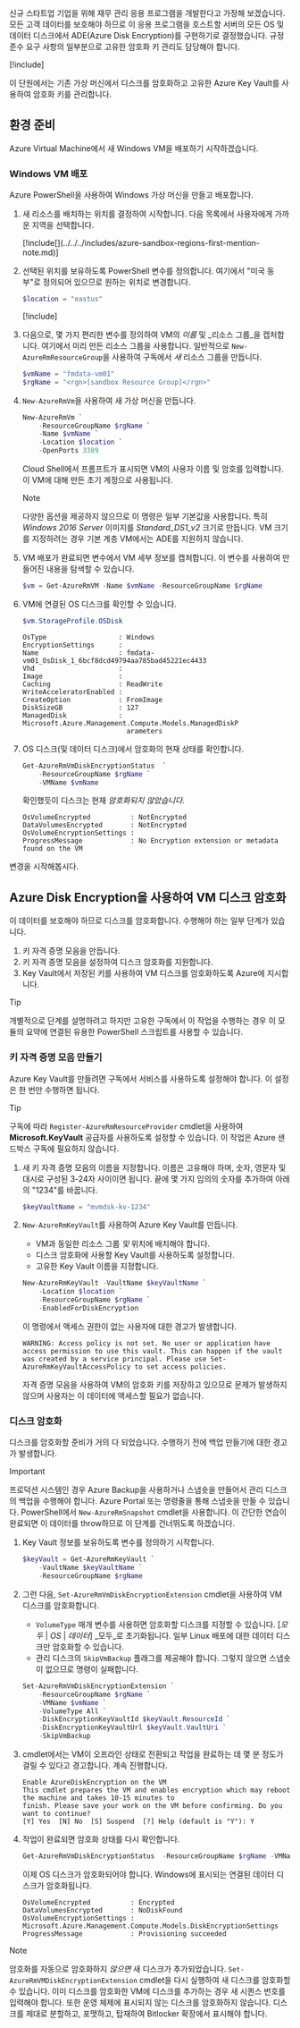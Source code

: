 신규 스타트업 기업을 위해 재무 관리 응용 프로그램을 개발한다고 가정해 보겠습니다. 모든 고객 데이터를 보호해야 하므로 이 응용 프로그램을 호스트할 서버의 모든 OS 및 데이터 디스크에서 ADE(Azure Disk Encryption)를 구현하기로 결정했습니다. 규정 준수 요구 사항의 일부분으로 고유한 암호화 키 관리도 담당해야 합니다.

<!-- Activate the sandbox -->
[!include[](../../../includes/azure-sandbox-activate.md)]

이 단원에서는 기존 가상 머신에서 디스크를 암호화하고 고유한 Azure Key Vault를 사용하여 암호화 키를 관리합니다.

## <a name="prepare-the-environment"></a>환경 준비

Azure Virtual Machine에서 새 Windows VM을 배포하기 시작하겠습니다.

### <a name="deploy-windows-vm"></a>Windows VM 배포

Azure PowerShell을 사용하여 Windows 가상 머신을 만들고 배포합니다.

1. 새 리소스를 배치하는 위치를 결정하여 시작합니다. 다음 목록에서 사용자에게 가까운 지역을 선택합니다.

    <!-- Resource selection --> [!include[](../../../includes/azure-sandbox-regions-first-mention-note.md)]
    

1. 선택된 위치를 보유하도록 PowerShell 변수를 정의합니다. 여기에서 "미국 동부"로 정의되어 있으므로 원하는 위치로 변경합니다.

    ```powershell
    $location = "eastus"
    ```
    
    [!include[](../../../includes/azure-cloudshell-copy-paste-tip.md)]

1. 다음으로, 몇 가지 편리한 변수를 정의하여 VM의 _이름_ 및 _리소스 그룹_을 캡처합니다. 여기에서 미리 만든 리소스 그룹을 사용합니다. 일반적으로 `New-AzureRmResourceGroup`을 사용하여 구독에서 _새_ 리소스 그룹을 만듭니다.

    ```powershell
    $vmName = "fmdata-vm01"
    $rgName = "<rgn>[sandbox Resource Group]</rgn>"
    ```
    
1. `New-AzureRmVm`을 사용하여 새 가상 머신을 만듭니다.
    
    ```powershell
    New-AzureRmVm `
        -ResourceGroupName $rgName `
        -Name $vmName `
        -Location $location `
        -OpenPorts 3389
    ```
    
    Cloud Shell에서 프롬프트가 표시되면 VM의 사용자 이름 및 암호를 입력합니다. 이 VM에 대해 만든 초기 계정으로 사용됩니다.
    
    > [!NOTE]
    > 다양한 옵션을 제공하지 않으므로 이 명령은 일부 기본값을 사용합니다. 특히 _Windows 2016 Server_ 이미지를 _Standard_DS1_v2_ 크기로 만듭니다. VM 크기를 지정하려는 경우 기본 계층 VM에서는 ADE를 지원하지 않습니다.

1. VM 배포가 완료되면 변수에서 VM 세부 정보를 캡처합니다. 이 변수를 사용하여 만들어진 내용을 탐색할 수 있습니다.

    ```powershell
    $vm = Get-AzureRmVM -Name $vmName -ResourceGroupName $rgName
    ```
    
1. VM에 연결된 OS 디스크를 확인할 수 있습니다.

    ```powershell
    $vm.StorageProfile.OSDisk
    ```

    ```output
    OsType                  : Windows
    EncryptionSettings      :
    Name                    : fmdata-vm01_OsDisk_1_6bcf8dcd49794aa785bad45221ec4433
    Vhd                     :
    Image                   :
    Caching                 : ReadWrite
    WriteAcceleratorEnabled :
    CreateOption            : FromImage
    DiskSizeGB              : 127
    ManagedDisk             : Microsoft.Azure.Management.Compute.Models.ManagedDiskP
                              arameters
    ```
        
1. OS 디스크(및 데이터 디스크)에서 암호화의 현재 상태를 확인합니다.

    ```powershell
    Get-AzureRmVmDiskEncryptionStatus  `
        -ResourceGroupName $rgName `
        -VMName $vmName
    ```

    확인했듯이 디스크는 현재 _암호화되지 않았습니다_. 

    ```output
    OsVolumeEncrypted          : NotEncrypted
    DataVolumesEncrypted       : NotEncrypted
    OsVolumeEncryptionSettings :
    ProgressMessage            : No Encryption extension or metadata found on the VM
    ```
    
변경을 시작해봅시다.
    
## <a name="encrypt-the-vm-disks-with-azure-disk-encryption"></a>Azure Disk Encryption을 사용하여 VM 디스크 암호화

이 데이터를 보호해야 하므로 디스크를 암호화합니다. 수행해야 하는 일부 단계가 있습니다.

1. 키 자격 증명 모음을 만듭니다.
1. 키 자격 증명 모음을 설정하여 디스크 암호화를 지원합니다.
1. Key Vault에서 저장된 키를 사용하여 VM 디스크를 암호화하도록 Azure에 지시합니다.

> [!TIP]
> 개별적으로 단계를 설명하려고 하지만 고유한 구독에서 이 작업을 수행하는 경우 이 모듈의 요약에 연결된 유용한 PowerShell 스크립트를 사용할 수 있습니다.

### <a name="create-a-key-vault"></a>키 자격 증명 모음 만들기

Azure Key Vault를 만들려면 구독에서 서비스를 사용하도록 설정해야 합니다. 이 설정은 한 번만 수행하면 됩니다.

> [!TIP]
> 구독에 따라 `Register-AzureRmResourceProvider` cmdlet을 사용하여 **Microsoft.KeyVault** 공급자를 사용하도록 설정할 수 있습니다. 이 작업은 Azure 샌드박스 구독에 필요하지 않습니다.

1. 새 키 자격 증명 모음의 이름을 지정합니다. 이름은 고유해야 하며, 숫자, 영문자 및 대시로 구성된 3-24자 사이이면 됩니다. 끝에 몇 가지 임의의 숫자를 추가하여 아래의 "1234"를 바꿉니다.

    ```powershell
    $keyVaultName = "mvmdsk-kv-1234"
    ```
        
1. `New-AzureRmKeyVault`를 사용하여 Azure Key Vault를 만듭니다.
    - VM과 동일한 리소스 그룹 _및_ 위치에 배치해야 합니다.
    - 디스크 암호화에 사용할 Key Vault를 사용하도록 설정합니다. 
    - 고유한 Key Vault 이름을 지정합니다.

    ```powershell
    New-AzureRmKeyVault -VaultName $keyVaultName `
        -Location $location `
        -ResourceGroupName $rgName `
        -EnabledForDiskEncryption
    ```

    이 명령에서 액세스 권한이 없는 사용자에 대한 경고가 발생합니다.

    ```output
    WARNING: Access policy is not set. No user or application have access permission to use this vault. This can happen if the vault was created by a service principal. Please use Set-AzureRmKeyVaultAccessPolicy to set access policies.
    ```

    자격 증명 모음을 사용하여 VM의 암호화 키를 저장하고 있으므로 문제가 발생하지 않으며 사용자는 이 데이터에 액세스할 필요가 없습니다.

### <a name="encrypt-the-disk"></a>디스크 암호화

디스크를 암호화할 준비가 거의 다 되었습니다. 수행하기 전에 백업 만들기에 대한 경고가 발생합니다.

> [!IMPORTANT]
> 프로덕션 시스템인 경우 Azure Backup을 사용하거나 스냅숏을 만들어서 관리 디스크의 백업을 수행해야 합니다. Azure Portal 또는 명령줄을 통해 스냅숏을 만들 수 있습니다. PowerShell에서 `New-AzureRmSnapshot` cmdlet을 사용합니다. 이 간단한 연습이 완료되면 이 데이터를 throw하므로 이 단계를 건너뛰도록 하겠습니다. 

1. Key Vault 정보를 보유하도록 변수를 정의하기 시작합니다.

    ```powershell
    $keyVault = Get-AzureRmKeyVault `
        -VaultName $keyVaultName `
        -ResourceGroupName $rgName
    ```

1. 그런 다음, `Set-AzureRmVmDiskEncryptionExtension` cmdlet을 사용하여 VM 디스크를 암호화합니다.
    - `VolumeType` 매개 변수를 사용하면 암호화할 디스크를 지정할 수 있습니다. [_모두_ | _OS_ | _데이터_] _모두_로 초기화됩니다. 일부 Linux 배포에 대한 데이터 디스크만 암호화할 수 있습니다.
    - 관리 디스크의 `SkipVmBackup` 플래그를 제공해야 합니다. 그렇지 않으면 스냅숏이 없으므로 명령이 실패합니다.

    ```powershell
    Set-AzureRmVmDiskEncryptionExtension `
        -ResourceGroupName $rgName `
        -VMName $vmName `
        -VolumeType All `
        -DiskEncryptionKeyVaultId $keyVault.ResourceId `
        -DiskEncryptionKeyVaultUrl $keyVault.VaultUri `
        -SkipVmBackup
    ```

1. cmdlet에서는 VM이 오프라인 상태로 전환되고 작업을 완료하는 데 몇 분 정도가 걸릴 수 있다고 경고합니다. 계속 진행합니다.

    ```output
    Enable AzureDiskEncryption on the VM
    This cmdlet prepares the VM and enables encryption which may reboot the machine and takes 10-15 minutes to
    finish. Please save your work on the VM before confirming. Do you want to continue?
    [Y] Yes  [N] No  [S] Suspend  [?] Help (default is "Y"): Y
    ```
    
1. 작업이 완료되면 암호화 상태를 다시 확인합니다.

    ```powershell
    Get-AzureRmVmDiskEncryptionStatus  -ResourceGroupName $rgName -VMName $vmName
    ```

    이제 OS 디스크가 암호화되어야 합니다. Windows에 표시되는 연결된 데이터 디스크가 암호화됩니다.

    ```output
    OsVolumeEncrypted          : Encrypted
    DataVolumesEncrypted       : NoDiskFound
    OsVolumeEncryptionSettings : Microsoft.Azure.Management.Compute.Models.DiskEncryptionSettings
    ProgressMessage            : Provisioning succeeded
    ```

> [!NOTE]        
> 암호화를 자동으로 암호화하지 _않으면_ 새 디스크가 추가되었습니다. `Set-AzureRmVMDiskEncryptionExtension` cmdlet을 다시 실행하여 새 디스크를 암호화할 수 있습니다. 이미 디스크를 암호화한 VM에 디스크를 추가하는 경우 새 시퀀스 번호를 입력해야 합니다. 또한 운영 체제에 표시되지 않는 디스크를 암호화하지 않습니다. 디스크를 제대로 분할하고, 포맷하고, 탑재하여 Bitlocker 확장에서 표시해야 합니다.